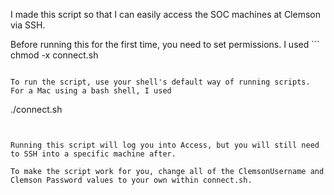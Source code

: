 I made this script so that I can easily access the SOC machines at Clemson via SSH.

Before running this for the first time, you need to set permissions. I used ```
chmod -x connect.sh
```

To run the script, use your shell's default way of running scripts. For a Mac using a bash shell, I used 
```
./connect.sh
```


Running this script will log you into Access, but you will still need to SSH into a specific machine after.

To make the script work for you, change all of the ClemsonUsername and Clemson Password values to your own within connect.sh.
